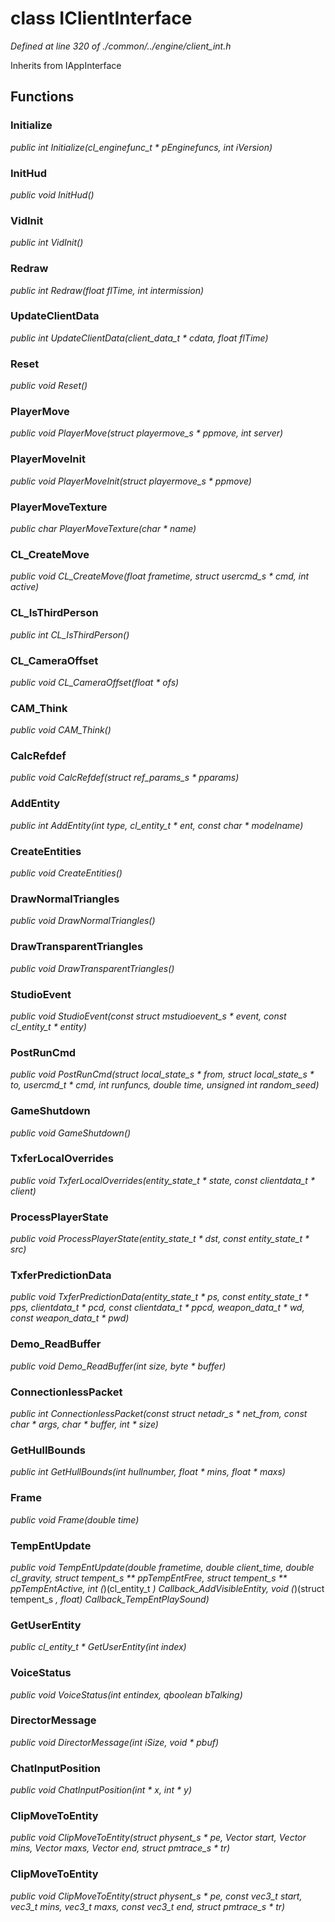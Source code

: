 # class IClientInterface

*Defined at line 320 of ./common/../engine/client_int.h*

Inherits from IAppInterface



## Functions

### Initialize

*public int Initialize(cl_enginefunc_t * pEnginefuncs, int iVersion)*

### InitHud

*public void InitHud()*

### VidInit

*public int VidInit()*

### Redraw

*public int Redraw(float flTime, int intermission)*

### UpdateClientData

*public int UpdateClientData(client_data_t * cdata, float flTime)*

### Reset

*public void Reset()*

### PlayerMove

*public void PlayerMove(struct playermove_s * ppmove, int server)*

### PlayerMoveInit

*public void PlayerMoveInit(struct playermove_s * ppmove)*

### PlayerMoveTexture

*public char PlayerMoveTexture(char * name)*

### CL_CreateMove

*public void CL_CreateMove(float frametime, struct usercmd_s * cmd, int active)*

### CL_IsThirdPerson

*public int CL_IsThirdPerson()*

### CL_CameraOffset

*public void CL_CameraOffset(float * ofs)*

### CAM_Think

*public void CAM_Think()*

### CalcRefdef

*public void CalcRefdef(struct ref_params_s * pparams)*

### AddEntity

*public int AddEntity(int type, cl_entity_t * ent, const char * modelname)*

### CreateEntities

*public void CreateEntities()*

### DrawNormalTriangles

*public void DrawNormalTriangles()*

### DrawTransparentTriangles

*public void DrawTransparentTriangles()*

### StudioEvent

*public void StudioEvent(const struct mstudioevent_s * event, const cl_entity_t * entity)*

### PostRunCmd

*public void PostRunCmd(struct local_state_s * from, struct local_state_s * to, usercmd_t * cmd, int runfuncs, double time, unsigned int random_seed)*

### GameShutdown

*public void GameShutdown()*

### TxferLocalOverrides

*public void TxferLocalOverrides(entity_state_t * state, const clientdata_t * client)*

### ProcessPlayerState

*public void ProcessPlayerState(entity_state_t * dst, const entity_state_t * src)*

### TxferPredictionData

*public void TxferPredictionData(entity_state_t * ps, const entity_state_t * pps, clientdata_t * pcd, const clientdata_t * ppcd, weapon_data_t * wd, const weapon_data_t * pwd)*

### Demo_ReadBuffer

*public void Demo_ReadBuffer(int size, byte * buffer)*

### ConnectionlessPacket

*public int ConnectionlessPacket(const struct netadr_s * net_from, const char * args, char * buffer, int * size)*

### GetHullBounds

*public int GetHullBounds(int hullnumber, float * mins, float * maxs)*

### Frame

*public void Frame(double time)*

### TempEntUpdate

*public void TempEntUpdate(double frametime, double client_time, double cl_gravity, struct tempent_s ** ppTempEntFree, struct tempent_s ** ppTempEntActive, int (*)(cl_entity_t *) Callback_AddVisibleEntity, void (*)(struct tempent_s *, float) Callback_TempEntPlaySound)*

### GetUserEntity

*public cl_entity_t * GetUserEntity(int index)*

### VoiceStatus

*public void VoiceStatus(int entindex, qboolean bTalking)*

### DirectorMessage

*public void DirectorMessage(int iSize, void * pbuf)*

### ChatInputPosition

*public void ChatInputPosition(int * x, int * y)*

### ClipMoveToEntity

*public void ClipMoveToEntity(struct physent_s * pe, Vector start, Vector mins, Vector maxs, Vector end, struct pmtrace_s * tr)*

### ClipMoveToEntity

*public void ClipMoveToEntity(struct physent_s * pe, const vec3_t start, vec3_t mins, vec3_t maxs, const vec3_t end, struct pmtrace_s * tr)*



